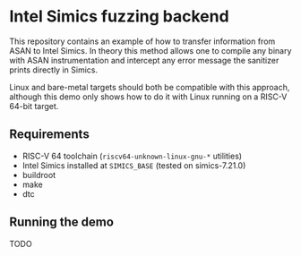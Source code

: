 # Intel Simics fuzzing backend

This repository contains an example of how to transfer information from ASAN to
Intel Simics. In theory this method allows one to compile any binary with ASAN
instrumentation and intercept any error message the sanitizer prints directly in
Simics.

Linux and bare-metal targets should both be compatible with this approach,
although this demo only shows how to do it with Linux running on a RISC-V 64-bit
target.

## Requirements

- RISC-V 64 toolchain (`riscv64-unknown-linux-gnu-*` utilities)
- Intel Simics installed at `SIMICS_BASE` (tested on simics-7.21.0)
- buildroot
- make
- dtc

## Running the demo

TODO
